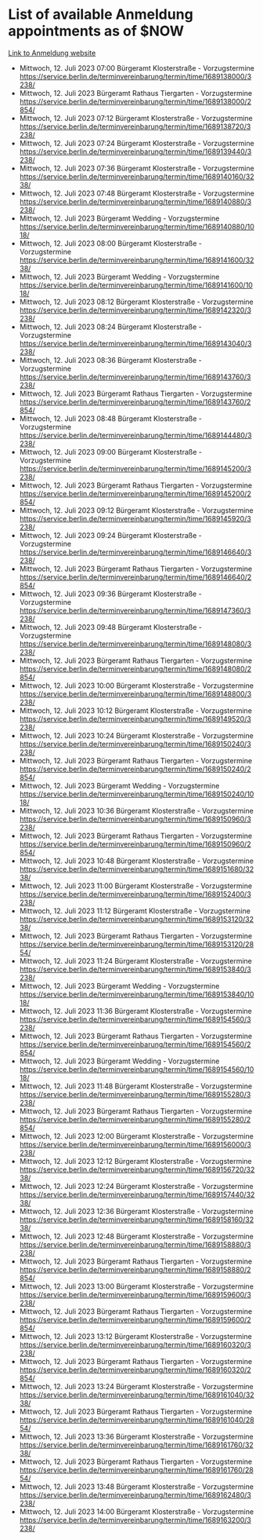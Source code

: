 # List of available Anmeldung appointments as of $NOW
[Link to Anmeldung website](https://service.berlin.de/terminvereinbarung/termin/tag.php?termin=1&anliegen[]=120686&dienstleisterlist=122210,122217,327316,122219,327312,122227,327314,122231,327346,122243,327348,122254,122252,329742,122260,329745,122262,329748,122271,327278,122273,327274,122277,327276,330436,122280,327294,122282,327290,122284,327292,122291,327270,122285,327266,122286,327264,122296,327268,150230,329760,122297,327286,122294,327284,122312,329763,122314,329775,122304,327330,122311,327334,122309,327332,317869,122281,327352,122279,329772,122283,122276,327324,122274,327326,122267,329766,122246,327318,122251,327320,122257,327322,122208,327298,122226,327300&herkunft=http%3A%2F%2Fservice.berlin.de%2Fdienstleistung%2F120686%2F)
- Mittwoch, 12. Juli 2023 07:00 Bürgeramt Klosterstraße - Vorzugstermine https://service.berlin.de/terminvereinbarung/termin/time/1689138000/3238/
- Mittwoch, 12. Juli 2023  Bürgeramt Rathaus Tiergarten - Vorzugstermine https://service.berlin.de/terminvereinbarung/termin/time/1689138000/2854/
- Mittwoch, 12. Juli 2023 07:12 Bürgeramt Klosterstraße - Vorzugstermine https://service.berlin.de/terminvereinbarung/termin/time/1689138720/3238/
- Mittwoch, 12. Juli 2023 07:24 Bürgeramt Klosterstraße - Vorzugstermine https://service.berlin.de/terminvereinbarung/termin/time/1689139440/3238/
- Mittwoch, 12. Juli 2023 07:36 Bürgeramt Klosterstraße - Vorzugstermine https://service.berlin.de/terminvereinbarung/termin/time/1689140160/3238/
- Mittwoch, 12. Juli 2023 07:48 Bürgeramt Klosterstraße - Vorzugstermine https://service.berlin.de/terminvereinbarung/termin/time/1689140880/3238/
- Mittwoch, 12. Juli 2023  Bürgeramt Wedding - Vorzugstermine https://service.berlin.de/terminvereinbarung/termin/time/1689140880/1018/
- Mittwoch, 12. Juli 2023 08:00 Bürgeramt Klosterstraße - Vorzugstermine https://service.berlin.de/terminvereinbarung/termin/time/1689141600/3238/
- Mittwoch, 12. Juli 2023  Bürgeramt Wedding - Vorzugstermine https://service.berlin.de/terminvereinbarung/termin/time/1689141600/1018/
- Mittwoch, 12. Juli 2023 08:12 Bürgeramt Klosterstraße - Vorzugstermine https://service.berlin.de/terminvereinbarung/termin/time/1689142320/3238/
- Mittwoch, 12. Juli 2023 08:24 Bürgeramt Klosterstraße - Vorzugstermine https://service.berlin.de/terminvereinbarung/termin/time/1689143040/3238/
- Mittwoch, 12. Juli 2023 08:36 Bürgeramt Klosterstraße - Vorzugstermine https://service.berlin.de/terminvereinbarung/termin/time/1689143760/3238/
- Mittwoch, 12. Juli 2023  Bürgeramt Rathaus Tiergarten - Vorzugstermine https://service.berlin.de/terminvereinbarung/termin/time/1689143760/2854/
- Mittwoch, 12. Juli 2023 08:48 Bürgeramt Klosterstraße - Vorzugstermine https://service.berlin.de/terminvereinbarung/termin/time/1689144480/3238/
- Mittwoch, 12. Juli 2023 09:00 Bürgeramt Klosterstraße - Vorzugstermine https://service.berlin.de/terminvereinbarung/termin/time/1689145200/3238/
- Mittwoch, 12. Juli 2023  Bürgeramt Rathaus Tiergarten - Vorzugstermine https://service.berlin.de/terminvereinbarung/termin/time/1689145200/2854/
- Mittwoch, 12. Juli 2023 09:12 Bürgeramt Klosterstraße - Vorzugstermine https://service.berlin.de/terminvereinbarung/termin/time/1689145920/3238/
- Mittwoch, 12. Juli 2023 09:24 Bürgeramt Klosterstraße - Vorzugstermine https://service.berlin.de/terminvereinbarung/termin/time/1689146640/3238/
- Mittwoch, 12. Juli 2023  Bürgeramt Rathaus Tiergarten - Vorzugstermine https://service.berlin.de/terminvereinbarung/termin/time/1689146640/2854/
- Mittwoch, 12. Juli 2023 09:36 Bürgeramt Klosterstraße - Vorzugstermine https://service.berlin.de/terminvereinbarung/termin/time/1689147360/3238/
- Mittwoch, 12. Juli 2023 09:48 Bürgeramt Klosterstraße - Vorzugstermine https://service.berlin.de/terminvereinbarung/termin/time/1689148080/3238/
- Mittwoch, 12. Juli 2023  Bürgeramt Rathaus Tiergarten - Vorzugstermine https://service.berlin.de/terminvereinbarung/termin/time/1689148080/2854/
- Mittwoch, 12. Juli 2023 10:00 Bürgeramt Klosterstraße - Vorzugstermine https://service.berlin.de/terminvereinbarung/termin/time/1689148800/3238/
- Mittwoch, 12. Juli 2023 10:12 Bürgeramt Klosterstraße - Vorzugstermine https://service.berlin.de/terminvereinbarung/termin/time/1689149520/3238/
- Mittwoch, 12. Juli 2023 10:24 Bürgeramt Klosterstraße - Vorzugstermine https://service.berlin.de/terminvereinbarung/termin/time/1689150240/3238/
- Mittwoch, 12. Juli 2023  Bürgeramt Rathaus Tiergarten - Vorzugstermine https://service.berlin.de/terminvereinbarung/termin/time/1689150240/2854/
- Mittwoch, 12. Juli 2023  Bürgeramt Wedding - Vorzugstermine https://service.berlin.de/terminvereinbarung/termin/time/1689150240/1018/
- Mittwoch, 12. Juli 2023 10:36 Bürgeramt Klosterstraße - Vorzugstermine https://service.berlin.de/terminvereinbarung/termin/time/1689150960/3238/
- Mittwoch, 12. Juli 2023  Bürgeramt Rathaus Tiergarten - Vorzugstermine https://service.berlin.de/terminvereinbarung/termin/time/1689150960/2854/
- Mittwoch, 12. Juli 2023 10:48 Bürgeramt Klosterstraße - Vorzugstermine https://service.berlin.de/terminvereinbarung/termin/time/1689151680/3238/
- Mittwoch, 12. Juli 2023 11:00 Bürgeramt Klosterstraße - Vorzugstermine https://service.berlin.de/terminvereinbarung/termin/time/1689152400/3238/
- Mittwoch, 12. Juli 2023 11:12 Bürgeramt Klosterstraße - Vorzugstermine https://service.berlin.de/terminvereinbarung/termin/time/1689153120/3238/
- Mittwoch, 12. Juli 2023  Bürgeramt Rathaus Tiergarten - Vorzugstermine https://service.berlin.de/terminvereinbarung/termin/time/1689153120/2854/
- Mittwoch, 12. Juli 2023 11:24 Bürgeramt Klosterstraße - Vorzugstermine https://service.berlin.de/terminvereinbarung/termin/time/1689153840/3238/
- Mittwoch, 12. Juli 2023  Bürgeramt Wedding - Vorzugstermine https://service.berlin.de/terminvereinbarung/termin/time/1689153840/1018/
- Mittwoch, 12. Juli 2023 11:36 Bürgeramt Klosterstraße - Vorzugstermine https://service.berlin.de/terminvereinbarung/termin/time/1689154560/3238/
- Mittwoch, 12. Juli 2023  Bürgeramt Rathaus Tiergarten - Vorzugstermine https://service.berlin.de/terminvereinbarung/termin/time/1689154560/2854/
- Mittwoch, 12. Juli 2023  Bürgeramt Wedding - Vorzugstermine https://service.berlin.de/terminvereinbarung/termin/time/1689154560/1018/
- Mittwoch, 12. Juli 2023 11:48 Bürgeramt Klosterstraße - Vorzugstermine https://service.berlin.de/terminvereinbarung/termin/time/1689155280/3238/
- Mittwoch, 12. Juli 2023  Bürgeramt Rathaus Tiergarten - Vorzugstermine https://service.berlin.de/terminvereinbarung/termin/time/1689155280/2854/
- Mittwoch, 12. Juli 2023 12:00 Bürgeramt Klosterstraße - Vorzugstermine https://service.berlin.de/terminvereinbarung/termin/time/1689156000/3238/
- Mittwoch, 12. Juli 2023 12:12 Bürgeramt Klosterstraße - Vorzugstermine https://service.berlin.de/terminvereinbarung/termin/time/1689156720/3238/
- Mittwoch, 12. Juli 2023 12:24 Bürgeramt Klosterstraße - Vorzugstermine https://service.berlin.de/terminvereinbarung/termin/time/1689157440/3238/
- Mittwoch, 12. Juli 2023 12:36 Bürgeramt Klosterstraße - Vorzugstermine https://service.berlin.de/terminvereinbarung/termin/time/1689158160/3238/
- Mittwoch, 12. Juli 2023 12:48 Bürgeramt Klosterstraße - Vorzugstermine https://service.berlin.de/terminvereinbarung/termin/time/1689158880/3238/
- Mittwoch, 12. Juli 2023  Bürgeramt Rathaus Tiergarten - Vorzugstermine https://service.berlin.de/terminvereinbarung/termin/time/1689158880/2854/
- Mittwoch, 12. Juli 2023 13:00 Bürgeramt Klosterstraße - Vorzugstermine https://service.berlin.de/terminvereinbarung/termin/time/1689159600/3238/
- Mittwoch, 12. Juli 2023  Bürgeramt Rathaus Tiergarten - Vorzugstermine https://service.berlin.de/terminvereinbarung/termin/time/1689159600/2854/
- Mittwoch, 12. Juli 2023 13:12 Bürgeramt Klosterstraße - Vorzugstermine https://service.berlin.de/terminvereinbarung/termin/time/1689160320/3238/
- Mittwoch, 12. Juli 2023  Bürgeramt Rathaus Tiergarten - Vorzugstermine https://service.berlin.de/terminvereinbarung/termin/time/1689160320/2854/
- Mittwoch, 12. Juli 2023 13:24 Bürgeramt Klosterstraße - Vorzugstermine https://service.berlin.de/terminvereinbarung/termin/time/1689161040/3238/
- Mittwoch, 12. Juli 2023  Bürgeramt Rathaus Tiergarten - Vorzugstermine https://service.berlin.de/terminvereinbarung/termin/time/1689161040/2854/
- Mittwoch, 12. Juli 2023 13:36 Bürgeramt Klosterstraße - Vorzugstermine https://service.berlin.de/terminvereinbarung/termin/time/1689161760/3238/
- Mittwoch, 12. Juli 2023  Bürgeramt Rathaus Tiergarten - Vorzugstermine https://service.berlin.de/terminvereinbarung/termin/time/1689161760/2854/
- Mittwoch, 12. Juli 2023 13:48 Bürgeramt Klosterstraße - Vorzugstermine https://service.berlin.de/terminvereinbarung/termin/time/1689162480/3238/
- Mittwoch, 12. Juli 2023 14:00 Bürgeramt Klosterstraße - Vorzugstermine https://service.berlin.de/terminvereinbarung/termin/time/1689163200/3238/
